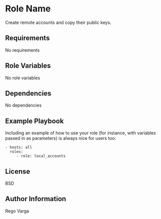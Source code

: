 Role Name
=========

Create remote accounts and copy their public keys.

Requirements
------------

No requirements

Role Variables
--------------

No role variables

Dependencies
------------

No dependencies

Example Playbook
----------------

Including an example of how to use your role (for instance, with variables passed in as parameters) is always nice for users too:

    - hosts: all
      roles:
         - role: local_accounts

License
-------

BSD

Author Information
------------------

Rego Varga
